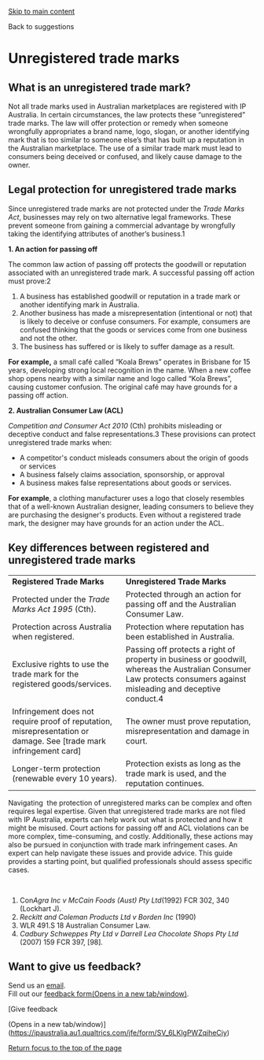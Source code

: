 [Skip to main content](#main-content "Skip to main content")

Back to suggestions

# Unregistered trade marks

## What is an unregistered trade mark?

Not all trade marks used in Australian marketplaces are registered with IP Australia. In certain circumstances, the law protects these “unregistered” trade marks. The law will offer protection or remedy when someone wrongfully appropriates a brand name, logo, slogan, or another identifying mark that is too similar to someone else’s that has built up a reputation in the Australian marketplace. The use of a similar trade mark must lead to consumers being deceived or confused, and likely cause damage to the owner.  

## Legal protection for unregistered trade marks

Since unregistered trade marks are not protected under the *Trade Marks Act*, businesses may rely on two alternative legal frameworks. These prevent someone from gaining a commercial advantage by wrongfully taking the identifying attributes of another’s business.1 

**1. An action for passing off**

The common law action of passing off protects the goodwill or reputation associated with an unregistered trade mark. A successful passing off action must prove:2 

1. A business has established goodwill or reputation in a trade mark or another identifying mark in Australia.
2. Another business has made a misrepresentation (intentional or not) that is likely to deceive or confuse consumers. For example, consumers are confused thinking that the goods or services come from one business and not the other.
3. The business has suffered or is likely to suffer damage as a result.

**For example,** a small café called “Koala Brews” operates in Brisbane for 15 years, developing strong local recognition in the name. When a new coffee shop opens nearby with a similar name and logo called “Kola Brews”, causing customer confusion. The original café may have grounds for a passing off action. 

**2. Australian Consumer Law (ACL)**

*Competition and Consumer Act 2010* (Cth) prohibits misleading or deceptive conduct and false representations.3 These provisions can protect unregistered trade marks when: 

* A competitor's conduct misleads consumers about the origin of goods or services
* A business falsely claims association, sponsorship, or approval
* A business makes false representations about goods or services.

**For example**, a clothing manufacturer uses a logo that closely resembles that of a well-known Australian designer, leading consumers to believe they are purchasing the designer's products. Even without a registered trade mark, the designer may have grounds for an action under the ACL. 

## Key differences between registered and unregistered trade marks

|  |  |
| --- | --- |
| **Registered Trade Marks** | **Unregistered Trade Marks** |
| Protected under the *Trade Marks Act 1995* (Cth). | Protected through an action for passing off and the Australian Consumer Law. |
| Protection across Australia when registered. | Protection where reputation has been established in Australia. |
| Exclusive rights to use the trade mark for the registered goods/services. | Passing off protects a right of property in business or goodwill, whereas the Australian Consumer Law protects consumers against misleading and deceptive conduct.4 |
| Infringement does not require proof of reputation, misrepresentation or damage. See [trade mark infringement card] | The owner must prove reputation, misrepresentation and damage in court. |
| Longer-term protection (renewable every 10 years). | Protection exists as long as the trade mark is used, and the reputation continues. |

Navigating  the protection of unregistered marks can be complex and often requires legal expertise. Given that unregistered trade marks are not filed with IP Australia, experts can help work out what is protected and how it might be misused. Court actions for passing off and ACL violations can be more complex, time-consuming, and costly. Additionally, these actions may also be pursued in conjunction with trade mark infringement cases. An expert can help navigate these issues and provide advice. This guide provides a starting point, but qualified professionals should assess specific cases. 

 

1. Con*Agra Inc v McCain Foods (Aust) Pty Ltd*(1992) FCR 302, 340 (Lockhart J).
2. *Reckitt and Coleman Products Ltd v Borden Inc* (1990)
3. WLR 491.S 18 Australian Consumer Law.
4. *Cadbury Schweppes Pty Ltd v Darrell Lea Chocolate Shops Pty Ltd* (2007) 159 FCR 397, [98].

## Want to give us feedback?

Send us an [email](mailto:ipfirstresponse@ipaustralia.gov.au).  
Fill out our [feedback form(Opens in a new tab/window)](https://ipaustralia.au1.qualtrics.com/jfe/form/SV_6LKlgPWZqiheCiy).

[Give feedback

(Opens in a new tab/window)](https://ipaustralia.au1.qualtrics.com/jfe/form/SV_6LKlgPWZqiheCiy)

[Return focus to the top of the page](#top)
